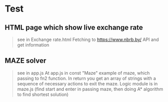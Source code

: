 # Test #

## HTML page which show live exchange rate ##
> see in Exchange rate.html
Fetching to https://www.nbrb.by/ API and get information

## MAZE solver ##
> see in app.js
At app.js in const "Maze" example of maze, which passing to fn2 function. In return you get an array of strings with a sequence of necessary actions to exit the maze.
>Logic module is in maze.js (find start and enter in passing maze, then doing A* algorithm to find shortest solution)
